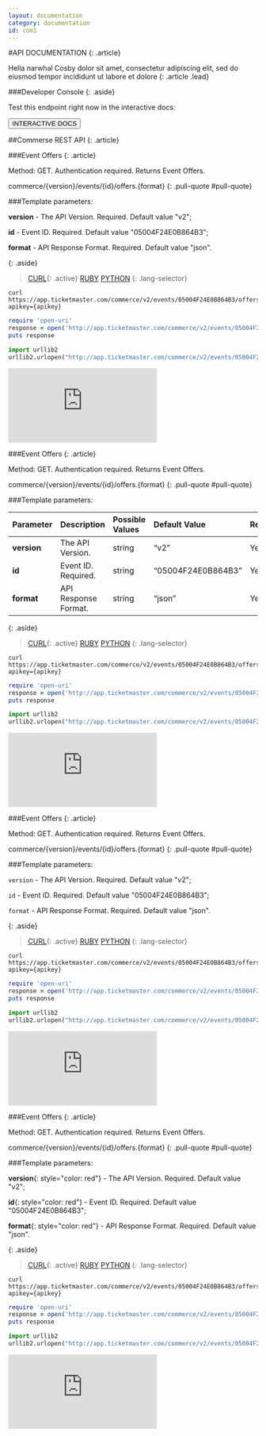 ```yaml
---
layout: documentation
category: documentation
id: com1
---
```


#API DOCUMENTATION
{: .article}

Hella narwhal Cosby dolor sit amet, consectetur adipiscing elit, sed do eiusmod tempor incididunt ut labore et dolore
{: .article .lead}

###Developer Console
{: .aside}

Test this endpoint right now in the interactive docs:

<button class="btn btn-default">INTERACTIVE DOCS</button>

##Commerse REST API
{: .article}

###Event Offers
{: .article}

Method: GET. 
Authentication required.
Returns Event Offers.

commerce/{version}/events/{id}/offers.{format}
{: .pull-quote #pull-quote}

###Template parameters:

__version__ - The API Version. Required. Default value "v2";

__id__ - Event ID. Required. Default value "05004F24E0B864B3";

__format__ - API Response Format. Required. Default value "json".

{: .aside}
>[CURL](#curl){: .active}
>[RUBY](#ruby)
>[PYTHON](#python)
{: .lang-selector}

~~~curl
curl https://app.ticketmaster.com/commerce/v2/events/05004F24E0B864B3/offers.json?apikey={apikey}
~~~

~~~ruby
require 'open-uri'
response = open('http://app.ticketmaster.com/commerce/v2/events/05004F24E0B864B3/offers.json?apikey={apikey}').read
puts response
~~~

~~~python
import urllib2
urllib2.urlopen("http://app.ticketmaster.com/commerce/v2/events/05004F24E0B864B3/offers.json?apikey={apikey}").read()
~~~

<iframe src="https://snap.apigee.com/1lhYRmB" class="article" frameborder="0" scrolling="no"></iframe>

###Event Offers
{: .article}

Method: GET. 
Authentication required.
Returns Event Offers.

commerce/{version}/events/{id}/offers.{format}
{: .pull-quote #pull-quote}

###Template parameters:

| Parameter    | Description          | Possible Values   | Default Value      | Required |
|:-------------|:---------------------|:----------------- |:------------------ |:-------- |
| __version__  | The API Version.     | string            |       “v2”         | Yes      |
| __id__       | Event ID. Required.  | string            | “05004F24E0B864B3” | Yes      |
| __format__   | API Response Format. | string            |       “json”       | Yes      |

{: .aside}
>[CURL](#curl){: .active}
>[RUBY](#ruby)
>[PYTHON](#python)
{: .lang-selector}

~~~curl
curl https://app.ticketmaster.com/commerce/v2/events/05004F24E0B864B3/offers.json?apikey={apikey}
~~~

~~~ruby
require 'open-uri'
response = open('http://app.ticketmaster.com/commerce/v2/events/05004F24E0B864B3/offers.json?apikey={apikey}').read
puts response
~~~

~~~python
import urllib2
urllib2.urlopen("http://app.ticketmaster.com/commerce/v2/events/05004F24E0B864B3/offers.json?apikey={apikey}").read()
~~~

<iframe src="https://snap.apigee.com/1lhYRmB" class="article" frameborder="0" scrolling="no"></iframe>

###Event Offers
{: .article}

Method: GET. 
Authentication required.
Returns Event Offers.

commerce/{version}/events/{id}/offers.{format}
{: .pull-quote #pull-quote}

###Template parameters:

`version` - The API Version. Required. Default value "v2";

`id` - Event ID. Required. Default value "05004F24E0B864B3";

`format` - API Response Format. Required. Default value "json".

{: .aside}
>[CURL](#curl){: .active}
>[RUBY](#ruby)
>[PYTHON](#python)
{: .lang-selector}

~~~curl
curl https://app.ticketmaster.com/commerce/v2/events/05004F24E0B864B3/offers.json?apikey={apikey}
~~~

~~~ruby
require 'open-uri'
response = open('http://app.ticketmaster.com/commerce/v2/events/05004F24E0B864B3/offers.json?apikey={apikey}').read
puts response
~~~

~~~python
import urllib2
urllib2.urlopen("http://app.ticketmaster.com/commerce/v2/events/05004F24E0B864B3/offers.json?apikey={apikey}").read()
~~~

<iframe src="https://snap.apigee.com/1lhYRmB" class="article" frameborder="0" scrolling="no"></iframe>


###Event Offers
{: .article}

Method: GET. 
Authentication required.
Returns Event Offers.

commerce/{version}/events/{id}/offers.{format}
{: .pull-quote #pull-quote}

###Template parameters:

__version__{: style="color: red"} - The API Version. Required. Default value "v2";

__id__{: style="color: red"} - Event ID. Required. Default value "05004F24E0B864B3";

__format__{: style="color: red"} - API Response Format. Required. Default value "json".

{: .aside}
>[CURL](#curl){: .active}
>[RUBY](#ruby)
>[PYTHON](#python)
{: .lang-selector}

~~~curl
curl https://app.ticketmaster.com/commerce/v2/events/05004F24E0B864B3/offers.json?apikey={apikey}
~~~

~~~ruby
require 'open-uri'
response = open('http://app.ticketmaster.com/commerce/v2/events/05004F24E0B864B3/offers.json?apikey={apikey}').read
puts response
~~~

~~~python
import urllib2
urllib2.urlopen("http://app.ticketmaster.com/commerce/v2/events/05004F24E0B864B3/offers.json?apikey={apikey}").read()
~~~

<iframe src="https://snap.apigee.com/1lhYRmB" class="article" frameborder="0" scrolling="no"></iframe>